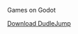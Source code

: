 Games on Godot

[Download DudleJump](https://drive.usercontent.google.com/download?id=1E2kz5W0mRMVjMIiS42MuS22q3zsY9_qc&export=download)

